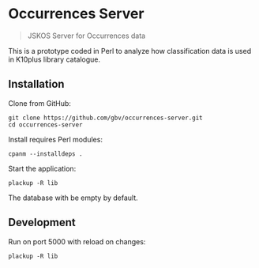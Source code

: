 # Occurrences Server

> JSKOS Server for Occurrences data

This is a prototype coded in Perl to analyze how classification data is used in K10plus library catalogue.

## Installation

Clone from GitHub:

    git clone https://github.com/gbv/occurrences-server.git
    cd occurrences-server

Install requires Perl modules:

    cpanm --installdeps .

Start the application:

    plackup -R lib

The database with be empty by default.

## Development

Run on port 5000 with reload on changes:

    plackup -R lib

